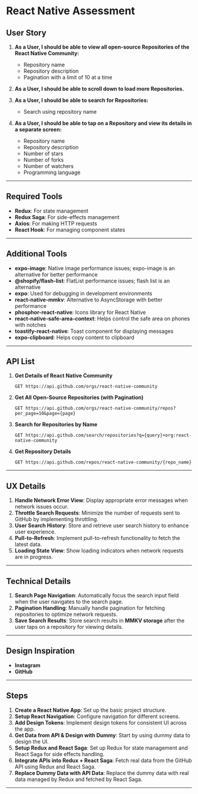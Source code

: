 # React Native Assessment

## User Story

1. **As a User, I should be able to view all open-source Repositories of the React Native Community:**
   - Repository name
   - Repository description
   - Pagination with a limit of 10 at a time
   
2. **As a User, I should be able to scroll down to load more Repositories.**

3. **As a User, I should be able to search for Repositories:**
   - Search using repository name

4. **As a User, I should be able to tap on a Repository and view its details in a separate screen:**
   - Repository name
   - Repository description
   - Number of stars
   - Number of forks
   - Number of watchers
   - Programming language

---

## Required Tools

- **Redux**: For state management
- **Redux Saga**: For side-effects management
- **Axios**: For making HTTP requests
- **React Hook**: For managing component states

---

## Additional Tools

- **expo-image**: Native image performance issues; expo-image is an alternative for better performance
- **@shopify/flash-list**: FlatList performance issues; flash list is an alternative
- **expo**: Used for debugging in development environments
- **react-native-mmkv**: Alternative to AsyncStorage with better performance
- **phosphor-react-native**: Icons library for React Native
- **react-native-safe-area-context**: Helps control the safe area on phones with notches
- **toastify-react-native**: Toast component for displaying messages
- **expo-clipboard**: Helps copy content to clipboard

---

## API List

1. **Get Details of React Native Community**
   ```http
   GET https://api.github.com/orgs/react-native-community
   ```

2. **Get All Open-Source Repositories (with Pagination)**
   ```http
   GET https://api.github.com/orgs/react-native-community/repos?per_page=10&page={page}
   ```

3. **Search for Repositories by Name**
   ```http
   GET https://api.github.com/search/repositories?q={query}+org:react-native-community
   ```

4. **Get Repository Details**
   ```http
   GET https://api.github.com/repos/react-native-community/{repo_name}
   ```

---

## UX Details

1. **Handle Network Error View**: Display appropriate error messages when network issues occur.
2. **Throttle Search Requests**: Minimize the number of requests sent to GitHub by implementing throttling.
3. **User Search History**: Store and retrieve user search history to enhance user experience.
4. **Pull-to-Refresh**: Implement pull-to-refresh functionality to fetch the latest data.
5. **Loading State View**: Show loading indicators when network requests are in progress.

---

## Technical Details

1. **Search Page Navigation**: Automatically focus the search input field when the user navigates to the search page.
2. **Pagination Handling**: Manually handle pagination for fetching repositories to optimize network requests.
3. **Save Search Results**: Store search results in **MMKV storage** after the user taps on a repository for viewing details.

---

## Design Inspiration

- **Instagram**
- **GitHub**

---

## Steps

1. **Create a React Native App**: Set up the basic project structure.
2. **Setup React Navigation**: Configure navigation for different screens.
3. **Add Design Tokens**: Implement design tokens for consistent UI across the app.
4. **Get Data from API & Design with Dummy**: Start by using dummy data to design the UI.
5. **Setup Redux and React Saga**: Set up Redux for state management and React Saga for side effects handling.
6. **Integrate APIs into Redux + React Saga**: Fetch real data from the GitHub API using Redux and React Saga.
7. **Replace Dummy Data with API Data**: Replace the dummy data with real data managed by Redux and fetched by React Saga.

---
